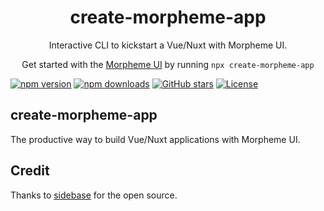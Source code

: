 <h1 align="center">
    create-morpheme-app
</h1>

<p align="center">
    Interactive CLI to kickstart a Vue/Nuxt with Morpheme UI.
</p>

<p align="center">
  Get started with the <a target="_blank" href="https://gitsindonesia.github.io/ui-component/">Morpheme UI</a> by running <code>npx create-morpheme-app</code>
</p>

<p align="center">

[![npm version][npm-version-src]][npm-version-href]
[![npm downloads][npm-downloads-src]][npm-downloads-href]
[![GitHub stars](https://badgen.net/github/stars/gitsindonesia/ui-component)](https://github.com/gitsindonesia/ui-component/)
[![License][license-src]][license-href]

</p>

## create-morpheme-app

The productive way to build Vue/Nuxt applications with Morpheme UI.

<!-- Badges -->
[npm-version-src]: https://img.shields.io/npm/v/@gits-id/ui/latest.svg
[npm-version-href]: https://npmjs.com/package/@gits-id/ui

[npm-downloads-src]: https://img.shields.io/npm/dt/@gits-id/ui.svg
[npm-downloads-href]: https://npmjs.com/package/@gits-id/ui

[license-src]: https://img.shields.io/npm/l/@gits-id/ui.svg
[license-href]: https://npmjs.com/package/@gits-id/ui

## Credit

Thanks to [sidebase](https://sidebase.io) for the open source.

